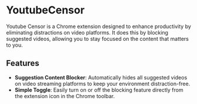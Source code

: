 # YoutubeCensor

Youtube Censor is a Chrome extension designed to enhance productivity by eliminating distractions on video platforms. It does this by blocking suggested videos, allowing you to stay focused on the content that matters to you.

## Features

- **Suggestion Content Blocker**: Automatically hides all suggested videos on video streaming platforms to keep your environment distraction-free.
- **Simple Toggle**: Easily turn on or off the blocking feature directly from the extension icon in the Chrome toolbar.

